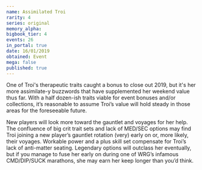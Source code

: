 ```yaml
---
name: Assimilated Troi
rarity: 4
series: original
memory_alpha:
bigbook_tier: 4
events: 26
in_portal: true
date: 16/01/2019
obtained: Event
mega: false
published: true
---
```


One of Troi's therapeutic traits caught a bonus to close out 2019, but it's her more assimilate-y buzzwords that have supplemented her weekend value thus far. With a half dozen-ish traits viable for event bonuses and/or collections, it’s reasonable to assume Troi’s value will hold steady in those areas for the foreseeable future.

New players will look more toward the gauntlet and voyages for her help. The confluence of big crit trait sets and lack of MED/SEC options may find Troi joining a new player’s gauntlet rotation (very) early on or, more likely, their voyages. Workable power and a plus skill set compensate for Troi’s lack of anti-matter seating. Legendary options will outclass her eventually, but if you manage to fuse her early on during one of WRG’s infamous CMD/DIP/SUCK marathons, she may earn her keep longer than you’d think.
